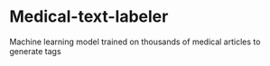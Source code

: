 # Medical-text-labeler
Machine learning model trained on thousands of medical articles to generate tags
